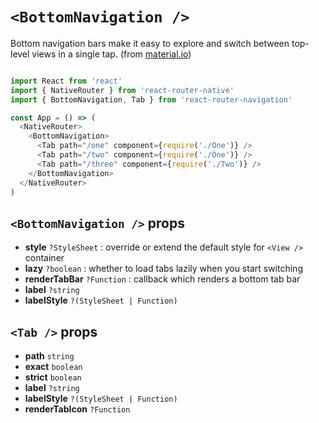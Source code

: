 # ```<BottomNavigation />```
Bottom navigation bars make it easy to explore and switch between top-level views in a single tap. (from [material.io](https://material.io/guidelines/components/bottom-navigation.html#))

![<BottomNavigation />](https://github.com/LeoLeBras/react-router-navigation/tree/master/docs/bottom-navigation.gif)

```js
import React from 'react'
import { NativeRouter } from 'react-router-native'
import { BottomNavigation, Tab } from 'react-router-navigation'

const App = () => (
  <NativeRouter>
    <BottomNavigation>
      <Tab path="/one" component={require('./One')} />
      <Tab path="/two" component={require('./One')} />
      <Tab path="/three" component={require('./Two')} />
    </BottomNavigation>
  </NativeRouter>
)
```

## ```<BottomNavigation />``` props
* **style** ```?StyleSheet``` : override or extend the default style for ```<View />``` container
* **lazy** ```?boolean``` : whether to load tabs lazily when you start switching
* **renderTabBar** ```?Function``` : callback which renders a bottom tab bar
* **label** ```?string```
* **labelStyle** ```?(StyleSheet | Function)```

## ```<Tab />``` props
* **path** ```string```
* **exact** ```boolean```
* **strict** ```boolean```
* **label** ```?string```
* **labelStyle** ```?(StyleSheet | Function)```
* **renderTabIcon** ```?Function```
